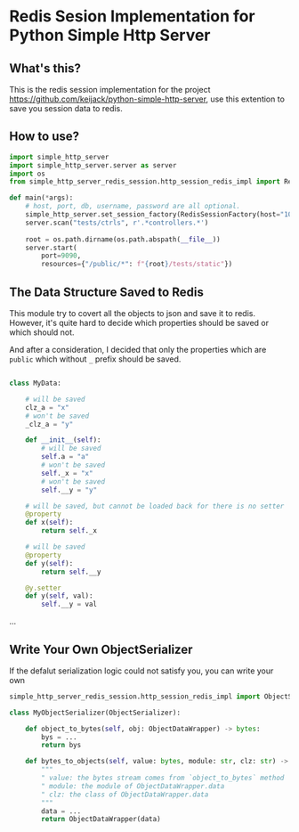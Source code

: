 # Redis Sesion Implementation for Python Simple Http Server

## What's this?

This is the redis session implementation for the project https://github.com/keijack/python-simple-http-server, use this extention to save you session data to redis.

## How to use?

```python
import simple_http_server
import simple_http_server.server as server
import os
from simple_http_server_redis_session.http_session_redis_impl import RedisSessionFactory

def main(*args):
    # host, port, db, username, password are all optional.
    simple_http_server.set_session_factory(RedisSessionFactory(host="10.0.2.16", port=6379, db=0, username="", password=""))
    server.scan("tests/ctrls", r'.*controllers.*')
    
    root = os.path.dirname(os.path.abspath(__file__))
    server.start(
        port=9090,
        resources={"/public/*": f"{root}/tests/static"})

```

## The Data Structure Saved to Redis

This module try to covert all the objects to json and save it to redis. However, it's quite hard to decide which properties should be saved or which should not. 

And after a consideration, I decided that only the properties which are `public` which without `_` prefix should be saved. 

```python

class MyData:

    # will be saved
    clz_a = "x"
    # won't be saved
    _clz_a = "y"

    def __init__(self):
        # will be saved
        self.a = "a"
        # won't be saved
        self._x = "x"
        # won't be saved
        self.__y = "y"

    # will be saved, but cannot be loaded back for there is no setter
    @property
    def x(self):
        return self._x

    # will be saved
    @property
    def y(self):
        return self.__y

    @y.setter
    def y(self, val):
        self.__y = val
```
...
## Write Your Own ObjectSerializer

If the defalut serialization logic could not satisfy you, you can write your own

```python
simple_http_server_redis_session.http_session_redis_impl import ObjectSerializer, ObjectDataWrapper

class MyObjectSerializer(ObjectSerializer):

    def object_to_bytes(self, obj: ObjectDataWrapper) -> bytes:
        bys = ...
        return bys

    def bytes_to_objects(self, value: bytes, module: str, clz: str) -> ObjectDataWrapper:
        """
        " value: the bytes stream comes from `object_to_bytes` method
        " module: the module of ObjectDataWrapper.data 
        " clz: the class of ObjectDataWrapper.data 
        """
        data = ...
        return ObjectDataWrapper(data)
```

